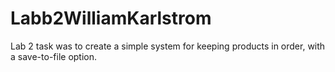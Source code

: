 # Labb2WilliamKarlstrom
Lab 2 task was to create a simple system for keeping products in order, with a save-to-file option.
